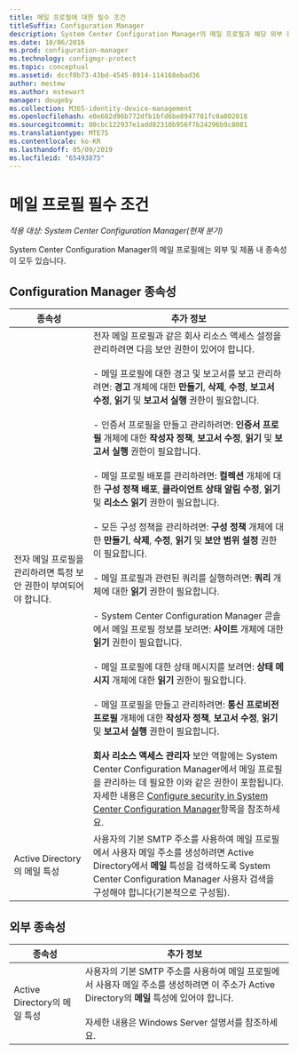 ```yaml
---
title: 메일 프로필에 대한 필수 조건
titleSuffix: Configuration Manager
description: System Center Configuration Manager의 메일 프로필과 해당 외부 종속성 및 제품 내 종속성에 대해 알아봅니다.
ms.date: 10/06/2016
ms.prod: configuration-manager
ms.technology: configmgr-protect
ms.topic: conceptual
ms.assetid: dccf0b73-43bd-4545-8914-114168ebad36
author: mestew
ms.author: mstewart
manager: dougeby
ms.collection: M365-identity-device-management
ms.openlocfilehash: e0e682d96b772dfb1bfd6be8947781fc0a002018
ms.sourcegitcommit: 80cbc122937e1add82310b956f7b24296b9c8081
ms.translationtype: MTE75
ms.contentlocale: ko-KR
ms.lasthandoff: 05/09/2019
ms.locfileid: "65493875"
---
```

# <a name="email-profile-prerequisites"></a>메일 프로필 필수 조건

*적용 대상: System Center Configuration Manager(현재 분기)*

System Center Configuration Manager의 메일 프로필에는 외부 및 제품 내 종속성이 모두 있습니다.  

## <a name="configuration-manager-dependencies"></a>Configuration Manager 종속성  

|종속성|추가 정보|  
|----------------|----------------------|  
|전자 메일 프로필을 관리하려면 특정 보안 권한이 부여되어야 합니다.|전자 메일 프로필과 같은 회사 리소스 액세스 설정을 관리하려면 다음 보안 권한이 있어야 합니다.<br /><br /> - 메일 프로필에 대한 경고 및 보고서를 보고 관리하려면: **경고** 개체에 대한 **만들기**, **삭제**, **수정**, **보고서 수정**, **읽기** 및 **보고서 실행** 권한이 필요합니다.<br /><br /> - 인증서 프로필을 만들고 관리하려면: **인증서 프로필** 개체에 대한 **작성자 정책**, **보고서 수정**, **읽기** 및 **보고서 실행** 권한이 필요합니다.<br /><br /> - 메일 프로필 배포를 관리하려면: **컬렉션** 개체에 대한 **구성 정책 배포**, **클라이언트 상태 알림 수정**, **읽기** 및 **리소스 읽기** 권한이 필요합니다.<br /><br /> - 모든 구성 정책을 관리하려면: **구성 정책** 개체에 대한 **만들기**, **삭제**, **수정**, **읽기** 및 **보안 범위 설정** 권한이 필요합니다.<br /><br /> - 메일 프로필과 관련된 쿼리를 실행하려면: **쿼리** 개체에 대한 **읽기** 권한이 필요합니다.<br /><br /> - System Center Configuration Manager 콘솔에서 메일 프로필 정보를 보려면: **사이트** 개체에 대한 **읽기** 권한이 필요합니다.<br /><br /> - 메일 프로필에 대한 상태 메시지를 보려면: **상태 메시지** 개체에 대한 **읽기** 권한이 필요합니다.<br /><br /> - 메일 프로필을 만들고 관리하려면: **통신 프로비전 프로필** 개체에 대한 **작성자 정책**, **보고서 수정**, **읽기** 및 **보고서 실행** 권한이 필요합니다.<br /><br /> **회사 리소스 액세스 관리자** 보안 역할에는 System Center Configuration Manager에서 메일 프로필을 관리하는 데 필요한 이와 같은 권한이 포함됩니다. 자세한 내용은 [Configure security in System Center Configuration Manager](../../core/plan-design/security/configure-security.md)항목을 참조하세요.|  
|Active Directory의 메일 특성|사용자의 기본 SMTP 주소를 사용하여 메일 프로필에서 사용자 메일 주소를 생성하려면 Active Directory에서 **메일** 특성을 검색하도록 System Center Configuration Manager 사용자 검색을 구성해야 합니다(기본적으로 구성됨).|  

## <a name="external-dependencies"></a>외부 종속성  

|종속성|추가 정보|  
|----------------|----------------------|  
|Active Directory의 메일 특성|사용자의 기본 SMTP 주소를 사용하여 메일 프로필에서 사용자 메일 주소를 생성하려면 이 주소가 Active Directory의 **메일** 특성에 있어야 합니다.<br /><br /> 자세한 내용은 Windows Server 설명서를 참조하세요.|
